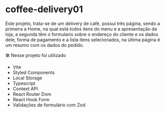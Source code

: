 # coffee-delivery01

Este projeto, trata-se de um delivery de café, possui três página, sendo a primeira a Home, na qual está todos itens do menu e a apresentação da loja, a segunda têm o formulario sobre o endereço do cliente e os dados dele, forma de pagamento e a lista itens selecionados, na última página é um resumo com os dados do pedido.

🛠️ Nesse projeto foi utilizado
<ul>
  <li>Vite</li>
  <li>Styled Components</li>
  <li>Local Storage</li>
  <li>Typescript</li>
  <li>Context API</li>
  <li>React Router Dom</li>
  <li>React Hook Form</li>
  <li>Validações de formulário com Zod</li>
</ul>






